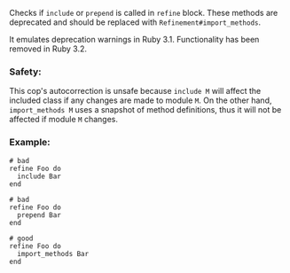 Checks if `include` or `prepend` is called in `refine` block.
These methods are deprecated and should be replaced with `Refinement#import_methods`.

It emulates deprecation warnings in Ruby 3.1. Functionality has been removed in Ruby 3.2.

### Safety:

This cop's autocorrection is unsafe because `include M` will affect the included class
if any changes are made to module `M`.
On the other hand, `import_methods M` uses a snapshot of method definitions,
thus it will not be affected if module `M` changes.

### Example:

    # bad
    refine Foo do
      include Bar
    end

    # bad
    refine Foo do
      prepend Bar
    end

    # good
    refine Foo do
      import_methods Bar
    end
